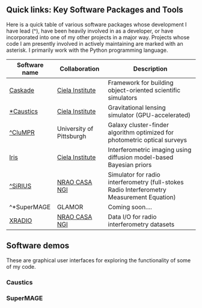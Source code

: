 ## Quick links: Key Software Packages and Tools

Here is a quick table of various software packages whose development I have lead (^), have been heavily involved in as a developer, or have incorporated into one of my other projects in a major way. Projects whose code I am presently involved in actively maintaining are marked with an asterisk. I primarily work with the Python programming language. 

Software name | Collaboration | Description
--------------|-------------------|--------
[Caskade](https://caskade.readthedocs.io/en/latest/intro.html#) | [Ciela Institute](https://ciela.science/) | Framework for building object-oriented scientific simulators
[*Caustics](https://caustics.readthedocs.io/en/latest/intro.html#) | [Ciela Institute](https://ciela.science/) | Gravitational lensing simulator (GPU-accelerated)
[^CluMPR](https://github.com/mjyb16/CluMPR_DESI) | University of Pittsburgh | Galaxy cluster-finder algorithm optimized for photometric optical surveys
[Iris](https://github.com/EnceladeCandy/IRIS) | [Ciela Institute](https://ciela.science/) | Interferometric imaging using diffusion model-based Bayesian priors
[^SiRIUS](https://sirius-sim.readthedocs.io/en/latest/index.html) | [NRAO CASA NGI](https://github.com/casangi) | Simulator for radio interferometry (full-stokes Radio Interferometry Measurement Equation)
^*SuperMAGE | GLAMOR | Coming soon....
[XRADIO](https://xradio.readthedocs.io/en/latest/) | [NRAO CASA NGI](https://github.com/casangi) | Data I/O for radio interferometry datasets



## Software demos

These are graphical user interfaces for exploring the functionality of some of my code. 

### Caustics

### SuperMAGE
